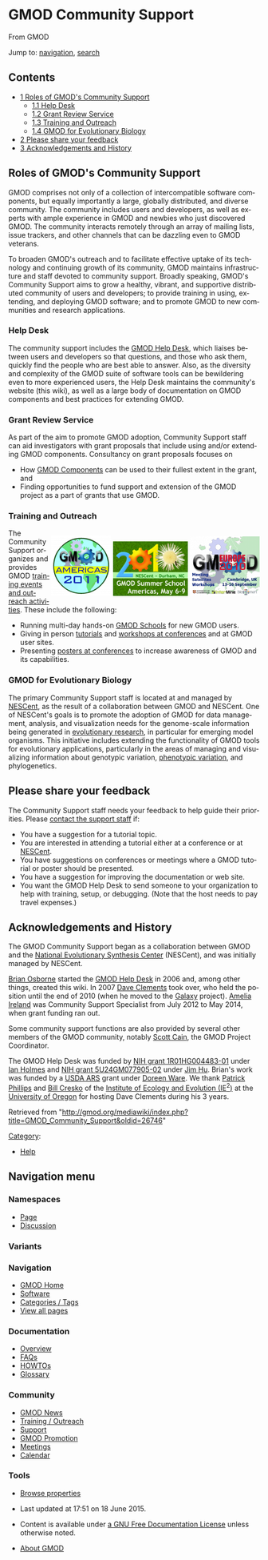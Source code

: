 <div id="mw-page-base" class="noprint">

</div>

<div id="mw-head-base" class="noprint">

</div>

<div id="content" class="mw-body" role="main">

<span id="top"></span>

<div id="mw-js-message" style="display:none;">

</div>



# <span dir="auto">GMOD Community Support</span>

<div id="bodyContent">

<div id="siteSub">

From GMOD

</div>

<div id="contentSub">

</div>

<div id="jump-to-nav" class="mw-jump">

Jump to: [navigation](#mw-navigation), [search](#p-search)

</div>

<div id="mw-content-text" class="mw-content-ltr" lang="en" dir="ltr">

<div id="toc" class="toc">

<div id="toctitle">

## Contents

</div>

- [<span class="tocnumber">1</span> <span class="toctext">Roles of
  GMOD's Community Support</span>](#Roles_of_GMOD.27s_Community_Support)
  - [<span class="tocnumber">1.1</span> <span class="toctext">Help
    Desk</span>](#Help_Desk)
  - [<span class="tocnumber">1.2</span> <span class="toctext">Grant
    Review Service</span>](#Grant_Review_Service)
  - [<span class="tocnumber">1.3</span> <span class="toctext">Training
    and Outreach</span>](#Training_and_Outreach)
  - [<span class="tocnumber">1.4</span> <span class="toctext">GMOD for
    Evolutionary Biology</span>](#GMOD_for_Evolutionary_Biology)
- [<span class="tocnumber">2</span> <span class="toctext">Please share
  your feedback</span>](#Please_share_your_feedback)
- [<span class="tocnumber">3</span>
  <span class="toctext">Acknowledgements and
  History</span>](#Acknowledgements_and_History)

</div>

## <span id="Roles_of_GMOD.27s_Community_Support" class="mw-headline">Roles of GMOD's Community Support</span>

GMOD comprises not only of a collection of intercompatible software
components, but equally importantly a large, globally distributed, and
diverse community. The community includes users and developers, as well
as experts with ample experience in GMOD and newbies who just discovered
GMOD. The community interacts remotely through an array of mailing
lists, issue trackers, and other channels that can be dazzling even to
GMOD veterans.

To broaden GMOD's outreach and to facilitate effective uptake of its
technology and continuing growth of its community, GMOD maintains
infrastructure and staff devoted to community support. Broadly speaking,
GMOD's Community Support aims to grow a healthy, vibrant, and supportive
distributed community of users and developers; to provide training in
using, extending, and deploying GMOD software; and to promote GMOD to
new communities and research applications.

### <span id="Help_Desk" class="mw-headline">Help Desk</span>

The community support includes the [GMOD Help
Desk](GMOD_Help_Desk "GMOD Help Desk"), which liaises between users and
developers so that questions, and those who ask them, quickly find the
people who are best able to answer. Also, as the diversity and
complexity of the GMOD suite of software tools can be bewildering even
to more experienced users, the Help Desk maintains the community's
website (this wiki), as well as a large body of documentation on GMOD
components and best practices for extending GMOD.

### <span id="Grant_Review_Service" class="mw-headline">Grant Review Service</span>

As part of the aim to promote GMOD adoption, Community Support staff can
aid investigators with grant proposals that include using and/or
extending GMOD components. Consultancy on grant proposals focuses on

- How [GMOD Components](GMOD_Components "GMOD Components") can be used
  to their fullest extent in the grant, and
- Finding opportunities to fund support and extension of the GMOD
  project as a part of grants that use GMOD.

### <span id="Training_and_Outreach" class="mw-headline">Training and Outreach</span>

<div style="float: right">

[<img
src="../mediawiki/images/thumb/1/1b/GMODAmericas2011Logo.jpg/120px-GMODAmericas2011Logo.jpg.png"
srcset="../mediawiki/images/thumb/1/1b/GMODAmericas2011Logo.jpg/180px-GMODAmericas2011Logo.jpg.png 1.5x, ../mediawiki/images/thumb/1/1b/GMODAmericas2011Logo.jpg/240px-GMODAmericas2011Logo.jpg.png 2x"
width="120" height="120" alt="2011 GMOD Spring Training" />](2011_GMOD_Spring_Training "2011 GMOD Spring Training") [<img
src="../mediawiki/images/thumb/0/0b/2010SummerSchoolAmericas170.png/150px-2010SummerSchoolAmericas170.png"
srcset="../mediawiki/images/0/0b/2010SummerSchoolAmericas170.png 1.5x, ../mediawiki/images/0/0b/2010SummerSchoolAmericas170.png 2x"
width="150" height="109" alt="2010 GMOD Summer School - Americas" />](http://gmod.org/wiki/2010_Summer_School_-_Americas "2010 GMOD Summer School - Americas") [<img
src="../mediawiki/images/thumb/d/d6/GMOD2010Europe300.png/140px-GMOD2010Europe300.png"
srcset="../mediawiki/images/thumb/d/d6/GMOD2010Europe300.png/210px-GMOD2010Europe300.png 1.5x, ../mediawiki/images/thumb/d/d6/GMOD2010Europe300.png/280px-GMOD2010Europe300.png 2x"
width="140" height="119" alt="GMOD Europe 2010" />](GMOD_Europe_2010 "GMOD Europe 2010")

</div>

The Community Support organizes and provides GMOD [training events and
outreach activities](Training_and_Outreach "Training and Outreach").
These include the following:

- Running multi-day hands-on [GMOD Schools](GMOD_Schools "GMOD Schools")
  for new GMOD users.
- Giving in person
  [tutorials](Training_and_Outreach#Other_Training_and_Tutorials "Training and Outreach")
  and [workshops at
  conferences](Training_and_Outreach#Conference_Workshops "Training and Outreach")
  and at GMOD user sites.
- Presenting [posters at
  conferences](Training_and_Outreach#Outreach:_Posters_and_Presentations "Training and Outreach")
  to increase awareness of GMOD and its capabilities.

### <span id="GMOD_for_Evolutionary_Biology" class="mw-headline">GMOD for Evolutionary Biology</span>

The primary Community Support staff is located at and managed by
<a href="http://www.nescent.org" class="external text"
rel="nofollow">NESCent</a>, as the result of a collaboration between
GMOD and NESCent. One of NESCent's goals is to promote the adoption of
GMOD for data management, analysis, and visualization needs for the
genome-scale information being generated in [evolutionary
research](Category:Evolution "Category:Evolution"), in particular for
emerging model organisms. This initiative includes extending the
functionality of GMOD tools for evolutionary applications, particularly
in the areas of managing and visualizing information about genotypic
variation, [phenotypic
variation](Category:Phenotypes "Category:Phenotypes"), and
phylogenetics.

## <span id="Please_share_your_feedback" class="mw-headline">Please share your feedback</span>

The Community Support staff needs your feedback to help guide their
priorities. Please <a href="mailto:help@gmod.org" class="external text"
rel="nofollow">contact the support staff</a> if:

- You have a suggestion for a tutorial topic.
- You are interested in attending a tutorial either at a conference or
  at <a href="http://www.nescent.org" class="external text"
  rel="nofollow">NESCent</a>.
- You have suggestions on conferences or meetings where a GMOD tutorial
  or poster should be presented.
- You have a suggestion for improving the documentation or web site.
- You want the GMOD Help Desk to send someone to your organization to
  help with training, setup, or debugging. (Note that the host needs to
  pay travel expenses.)

## <span id="Acknowledgements_and_History" class="mw-headline">Acknowledgements and History</span>

The GMOD Community Support began as a collaboration between GMOD and the
<a href="http://www.nescent.org" class="external text"
rel="nofollow">National Evolutionary Synthesis Center</a> (NESCent), and
was initially managed by NESCent.

<a href="http://www.bioperl.org/wiki/Brian" class="extiw"
title="bp:Brian">Brian Osborne</a> started the [GMOD Help
Desk](GMOD_Help_Desk "GMOD Help Desk") in 2006 and, among other things,
created this wiki. In 2007 [Dave
Clements](User:Clements "User:Clements") took over, who held the
position until the end of 2010 (when he moved to the
[Galaxy](Galaxy.1 "Galaxy") project). [Amelia
Ireland](User:Girlwithglasses "User:Girlwithglasses") was Community
Support Specialist from July 2012 to May 2014, when grant funding ran
out.

Some community support functions are also provided by several other
members of the GMOD community, notably [Scott
Cain](User:Scott "User:Scott"), the GMOD Project Coordinator.

The GMOD Help Desk was funded by <a
href="http://crisp.cit.nih.gov/crisp/CRISP_LIB.getdoc?textkey=7234938&amp;p_grant_num=1R01HG004483-01&amp;p_query=&amp;ticket=&amp;p_audit_session_id=&amp;p_keywords="
class="external text" rel="nofollow">NIH grant 1R01HG004483-01</a> under
<a href="http://biowiki.org/IanHolmes" class="external text"
rel="nofollow">Ian Holmes</a> and <a
href="http://crisp.cit.nih.gov/crisp/CRISP_LIB.getdoc?textkey=7237890&amp;p_grant_num=5U24GM077905-02&amp;p_query=&amp;ticket=55662137&amp;p_audit_session_id=288899622&amp;p_keywords="
class="external text" rel="nofollow">NIH grant 5U24GM077905-02</a> under
<a href="http://hulab.tamu.edu/" class="external text"
rel="nofollow">Jim Hu</a>. Brian's work was funded by a
<a href="http://www.ars.usda.gov/" class="external text"
rel="nofollow">USDA ARS</a> grant under
<a href="http://www.ars.usda.gov/pandp/docs.htm?docid=11095"
class="external text" rel="nofollow">Doreen Ware</a>. We thank
<a href="http://pages.uoregon.edu/pphil/" class="external text"
rel="nofollow">Patrick Phillips</a> and
<a href="http://creskolab.uoregon.edu/" class="external text"
rel="nofollow">Bill Cresko</a> of the
<a href="http://ie2.uoregon.edu/" class="external text"
rel="nofollow">Institute of Ecology and Evolution (IE<sup>2</sup>)</a>
at the <a href="http://uoregon.edu" class="external text"
rel="nofollow">University of Oregon</a> for hosting Dave Clements during
his 3 years.

</div>

<div class="printfooter">

Retrieved from
"<http://gmod.org/mediawiki/index.php?title=GMOD_Community_Support&oldid=26746>"

</div>

<div id="catlinks" class="catlinks">

<div id="mw-normal-catlinks" class="mw-normal-catlinks">

[Category](Special:Categories "Special:Categories"):

- [Help](Category:Help "Category:Help")

</div>

</div>

<div class="visualClear">

</div>

</div>

</div>

<div id="mw-navigation">

## Navigation menu

<div id="mw-head">



<div id="left-navigation">

<div id="p-namespaces" class="vectorTabs" role="navigation"
aria-labelledby="p-namespaces-label">

### Namespaces

- <span id="ca-nstab-main"><a href="GMOD_Community_Support" accesskey="c"
  title="View the content page [c]">Page</a></span>
- <span id="ca-talk"><a
  href="http://gmod.org/mediawiki/index.php?title=Talk:GMOD_Community_Support&amp;action=edit&amp;redlink=1"
  accesskey="t"
  title="Discussion about the content page [t]">Discussion</a></span>

</div>

<div id="p-variants" class="vectorMenu emptyPortlet" role="navigation"
aria-labelledby="p-variants-label">

### 

### Variants[](#)

<div class="menu">

</div>

</div>

</div>

<div id="right-navigation">





</div>



</div>

</div>

</div>

<div id="mw-panel">

<div id="p-logo" role="banner">

<a href="Main_Page"
style="background-image: url(../images/GMOD-cogs.png);"
title="Visit the main page"></a>

</div>

<div id="p-Navigation" class="portal" role="navigation"
aria-labelledby="p-Navigation-label">

### Navigation

<div class="body">

- <span id="n-GMOD-Home">[GMOD Home](Main_Page)</span>
- <span id="n-Software">[Software](GMOD_Components)</span>
- <span id="n-Categories-.2F-Tags">[Categories /
  Tags](Categories)</span>
- <span id="n-View-all-pages">[View all pages](Special:AllPages)</span>

</div>

</div>

<div id="p-Documentation" class="portal" role="navigation"
aria-labelledby="p-Documentation-label">

### Documentation

<div class="body">

- <span id="n-Overview">[Overview](Overview)</span>
- <span id="n-FAQs">[FAQs](Category:FAQ)</span>
- <span id="n-HOWTOs">[HOWTOs](Category:HOWTO)</span>
- <span id="n-Glossary">[Glossary](Glossary)</span>

</div>

</div>

<div id="p-Community" class="portal" role="navigation"
aria-labelledby="p-Community-label">

### Community

<div class="body">

- <span id="n-GMOD-News">[GMOD News](GMOD_News)</span>
- <span id="n-Training-.2F-Outreach">[Training /
  Outreach](Training_and_Outreach)</span>
- <span id="n-Support">[Support](Support)</span>
- <span id="n-GMOD-Promotion">[GMOD Promotion](GMOD_Promotion)</span>
- <span id="n-Meetings">[Meetings](Meetings)</span>
- <span id="n-Calendar">[Calendar](Calendar)</span>

</div>

</div>

<div id="p-tb" class="portal" role="navigation"
aria-labelledby="p-tb-label">

### Tools

<div class="body">


- <span id="t-smwbrowselink"><a href="Special:Browse/GMOD_Community_Support" rel="smw-browse">Browse
  properties</a></span>


</div>

</div>

</div>

</div>

<div id="footer" role="contentinfo">

- <span id="footer-info-lastmod">Last updated at 17:51 on 18 June
  2015.</span>
<!-- - <span id="footer-info-viewcount">54,488 page views.</span> -->
- <span id="footer-info-copyright">Content is available under
  <a href="http://www.gnu.org/licenses/fdl-1.3.html" class="external"
  rel="nofollow">a GNU Free Documentation License</a> unless otherwise
  noted.</span>

<!-- -->

- <span id="footer-places-about">[About
  GMOD](GMOD:About "GMOD:About")</span>

<!-- -->






</div>
